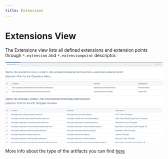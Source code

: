 ```yaml
---
title: Extensions
---
```


Extensions View
===

The Extensions view lists all defined extensions and extension points through `*.extension` and `*.extensionpoint` descriptor.

![Extensions view](../../../images/ide_view_extensions.png)

More info about the type of the artifacts you can find [here](../../../artifacts/)


